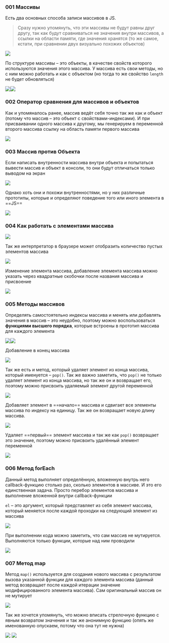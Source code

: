 
### 001 Массивы

Есть два основных способа записи массивов в JS.

> Сразу нужно упомянуть, что эти массивы не будут равны друг другу, так как будут сравниваться не значения внутри массивов, а ссылки на области памяти, где значения хранятся (то же самое, кстати, при сравнении двух визуально похожих объектов)

![](_png/178f0b122a110ba7c63979e312e4562b.png)

По структуре массивы – это объекты, в качестве свойств которого используются значения этого массива. У массива есть свои методы, но с ним можно работать и как с объектом (но тогда то же свойство `length` не будет обновляться)

![](_png/191eae5d800146cc8c5e92c3163a4d95.png)![](_png/4d2f160ff8a999feaa930088e2cff32b.png)

### 002 Оператор сравнения для массивов и объектов

Как и упомяналось ранее, массив ведёт себя точно так же как и объект (потому что массив – это объект с свойствами-индексами). И при присваивании одного массива к другому, мы генерируем в переменной второго массива ссылку на область памяти первого массива

![](_png/0390c73d6810ac642ce59097908403c3.png)

### 003 Массив против Объекта

Если написать внутренности массива внутри объекта и попытаться вывести массив и объект в консоли, то они будут отличаться только выводом на экран

![](_png/031d21a35fd7171fe2292bae3e389ccd.png)

Однако хоть они и похожи внутренностями, но у них различные прототипы, которые и определяют поведение того или иного элемента в ==JS==

![](_png/8714a33fe02bf4d95b2b81891d68ebaa.png)

### 004 Как работать с элементами массива

![](_png/e59fcc955d32fb67b8238b96348ea026.png)

Так же интерпретатор в браузере может отобразить количество пустых элементов массива

![](_png/93f36d954169df36ad3ec1318cd18e35.png)

Изменение элемента массива, добавление элемента массива можно указать через квадратные скобочки после названия массива и присвоение

![](_png/6b094000f43696eb10f8c6d16775d6a8.png)

### 005 Методы массивов

Определять самостоятельно индексы массива и менять или добавлять значения в массив – это неудобно, поэтому можно воспользоваться **функциями высшего порядка**, которые встроены в прототип массива для каждого элемента

![](_png/a13357cbd00fba96f79ccaef443e0d29.png)![](_png/f76a7d0b10b3e887918e543e3ef769b7.png)

Добавление в конец массива

![](_png/4892fc1a10ef53572f41010515afe652.png)

Так же есть и метод, который удаляет элемент из конца массива, который именуется – `pop()`. Так же важно заметить, что `pop()` не только удаляет элемент из конца массива, но так же он и возвращает его, поэтому можно присвоить удаляемый элемент другой переменной

![](_png/d67c42add23a519ef31dcd10ded22c73.png)

Добавляет элемент в ==начало== массива и сдвигает все элементы массива по индексу на единицу. Так же он возвращает новую длину массива.

![](_png/94c52392660367729808febddd2a10be.png)

Удаляет ==первый== элемент массива и так же как `pop()` возвращает это значение, поэтому можно присвоить удалённый элемент переменной

![](_png/9f2d602c8684c6389567edf4b4c091a4.png)

### 006 Метод forEach

Данный метод выполняет определённую, вложенную внутрь него callback-функцию столько раз, сколько элементов в массиве. И это его единственная задача. Просто перебор элементов массива и выполнение вложенной внутри callback-функции

`el` – это аргумент, который представляет из себя элемент массива, который меняется после каждой проходки на следующий элемент из массива

![](_png/c2ecab310e904f0c5c3c1e82353c7f2e.png)

При выполнении кода можно заметить, что сам массив не мутируется. Выполняются только функции, которые над ним проводили

![](_png/cfbcdf7d7b52a828e38ac1b1a62c1abb.png)

### 007 Метод map

Метод `map()` используется для создания нового массива с результатом вызова указанной функции для каждого элемента массива (данный метод возвращает после каждой итерации значение модифицированного элемента массива). Сам оригинальный массив он не мутирует

![](_png/c01573de908bee38a6482dacb9de2440.png)

Так же хочется упомянуть, что можно вписать стрелочную функцию с явным возвратом значения и так же анонимную функцию (опять же именованную опускаем, потому что она тут не нужна)

![](_png/6b3e5e12ffce6226cb82e799b417cfc4.png)
![](_png/3eff6fa84328c34ada45a5f60905ca49.png)